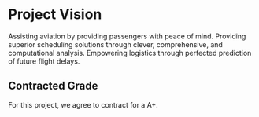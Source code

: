 # Project Vision

Assisting aviation by providing passengers with peace of mind.
Providing superior scheduling solutions through clever, comprehensive, and computational analysis.
Empowering logistics through perfected prediction of future flight delays.

## Contracted Grade

For this project, we agree to contract for a A+.
